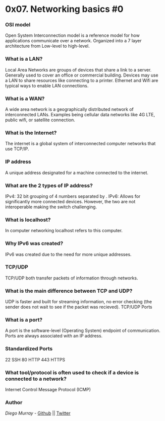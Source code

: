 # 0x07. Networking basics #0

### OSI model
Open System Interconnection model is a reference model for how applications communicate over a network. Organized into a 7 layer architecture from Low-level to high-level.

### What is a LAN?
Local Area Networks are groups of devices that share a link to a server. Generally used to cover an office or commercial building. Devices may use a LAN to share resources like connecting to a printer. Ethernet and Wifi are typical ways to enable LAN connections.

### What is a WAN?
A wide area network is a geographically distributed network of interconnected LANs. Examples being cellular data networks like 4G LTE, public wifi, or satellite connection.

### What is the Internet?
The internet is a global system of interconnected computer networks that use TCP/IP.

### IP address
A unique address designated for a machine connected to the internet.

### What are the 2 types of IP address?
IPv4: 32 bit grouping of 4 numbers separated by .
IPv6: Allows for significantly more connected devices. However, the two are not interoperable making the switch challenging.

### What is localhost?
In computer networking localhost refers to this computer.

### Why IPv6 was created?
IPv6 was created due to the need for more unique addresses.

### TCP/UDP
TCP/UDP both transfer packets of information through networks.

### What is the main difference between TCP and UDP?
UDP is faster and built for streaming information, no error checking (the sender does not wait to see if the packet was recieved). 
TCP/UDP Ports

### What is a port?
A port is the software-level (Operating System) endpoint of communication. Ports are always associated with an IP address.

### Standardized Ports
22 SSH
80 HTTP
443 HTTPS

### What tool/protocol is often used to check if a device is connected to a network?
Internet Control Message Protocol (ICMP)

### Author
*Diego Murray* - [Github](https://github.com/dmurr) || [Twitter](https://twitter.com/diegocmurray)